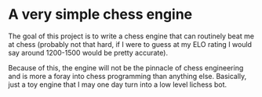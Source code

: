 # A very simple chess engine

The goal of this project is to write a chess engine that can routinely beat me at
chess (probably not that hard, if I were to guess at my ELO rating I would say around
1200-1500 would be pretty accurate).

Because of this, the engine will not be the pinnacle of chess engineering and is
more a foray into chess programming than anything else. Basically, just a toy engine
that I may one day turn into a low level lichess bot.

